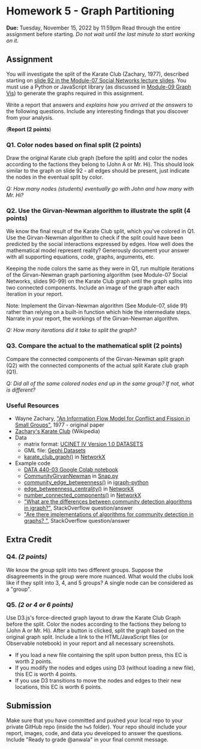 # Homework 5 - Graph Partitioning
**Due:** Tuesday, November 15, 2022 by 11:59pm
Read through the entire assignment before starting.  *Do not wait until the last minute to start working on it.* 

## Assignment

You will investigate the split of the Karate Club (Zachary, 1977), described starting on [slide 92 in the Module-07 Social Networks lecture slides](https://docs.google.com/presentation/d/1Bey47wfUnBEy4O6j-T2X7y_bT0YNM6CN/edit#slide=id.p92).  You must use a Python or JavaScript library (as discussed in [Module-09 Graph Vis](https://docs.google.com/presentation/d/1IUZzjgbVsKWcWKq24FfWM8rtZPQLFutS/edit#slide=id.p1)) to generate the graphs required in this assignment.

Write a report that answers and *explains how you arrived at the answers* to the following questions. Include any interesting findings that you discover from your analysis.

(**Report (2 points**)

### Q1. Color nodes based on final split (2 points)

Draw the original Karate club graph (before the split) and color the nodes according to the factions they belong to (John A or Mr. Hi).  This should look similar to the graph on slide 92 - all edges should be present, just indicate the nodes in the eventual split by color.

*Q: How many nodes (students) eventually go with John and how many with Mr. Hi?*
 
### Q2. Use the Girvan-Newman algorithm to illustrate the split (4 points)

We know the final result of the Karate Club split, which you've colored in Q1. Use the Girvan-Newman algorithm to check if the split could have been predicted by the social interactions expressed by edges. How well does the mathematical model represent reality?  Generously document your answer with all supporting equations, code, graphs, arguments, etc.

Keeping the node colors the same as they were in Q1, run multiple iterations of the Girvan-Newman graph partioning algorithm (see Module-07 Social Networks, slides 90-99) on the Karate Club graph until the graph splits into two connected components. Include an image of the graph after each iteration in your report.  

Note: Implement the Girvan-Newman algorithm (See Module-07, slide 91) rather than relying on a built-in function which hide the intermediate steps. Narrate in your report, the workings of the Girvan-Newman algorithm.

*Q: How many iterations did it take to split the graph?* 

### Q3. Compare the actual to the mathematical split (2 points)

Compare the connected components of the Girvan-Newman split graph (Q2) with the connected components of the actual split Karate club graph (Q1).

*Q: Did all of the same colored nodes end up in the same group?  If not, what is different?*


### Useful Resources

* Wayne Zachary, ["An Information Flow Model for Conflict and Fission in Small Groups"](http://aris.ss.uci.edu/~lin/76.pdf), 1977 - original paper 
* [Zachary's Karate Club](https://en.wikipedia.org/wiki/Zachary's_karate_club) (Wikipedia)
* Data 
   * matrix format: [UCINET IV Version 1.0 DATASETS](http://vlado.fmf.uni-lj.si/pub/networks/data/Ucinet/UciData.htm#zachary)
   * GML file: [Gephi Datasets](https://github.com/gephi/gephi/wiki/Datasets)
   * [karate_club_graph()](https://networkx.org/documentation/stable/auto_examples/graph/plot_karate_club.html) in [NetworkX](https://networkx.org/documentation/stable/index.html)
* Example code
  * [DATA 440-03 Google Colab notebook](https://github.com/anwala/teaching-web-science/blob/main/fall-2022/week-9/data_440_03_f22_mod_09_networkx_example.ipynb)
  * [CommunityGirvanNewman](https://snap.stanford.edu/snappy/doc/reference/CommunityGirvanNewman.html) in [Snap.py](https://snap.stanford.edu/snappy/doc/tutorial/index-tut.html) 
  * [community_edge_betweenness()](https://igraph.org/python/doc/api/igraph.Graph.html#community_edge_betweenness) in [igraph-python](https://igraph.org/python/) 
  * [edge_betweenness_centrality()](https://networkx.org/documentation/stable/reference/algorithms/generated/networkx.algorithms.centrality.edge_betweenness_centrality.html#networkx.algorithms.centrality.edge_betweenness_centrality) in [NetworkX](https://networkx.org/)
  * [number_connected_components()](https://networkx.org/documentation/stable/reference/algorithms/generated/networkx.algorithms.components.number_connected_components.html#networkx.algorithms.components.number_connected_components) in [NetworkX](https://networkx.org/)
  * ["What are the differences between community detection algorithms in igraph?"](http://stackoverflow.com/questions/9471906/what-are-the-differences-between-community-detection-algorithms-in-igraph/9478989#9478989), StackOverflow question/answer
  * ["Are there implementations of algorithms for community detection in graphs? "](http://stackoverflow.com/questions/5822265/are-there-implementations-of-algorithms-for-community-detection-in-graphs), StackOverflow question/answer


## Extra Credit

### Q4. *(2 points)*
We know the group split into two different groups.  Suppose the disagreements in the group were more nuanced.  What would the clubs look like if they split into 3, 4, and 5 groups?  A single node can be considered as a "group".

### Q5. *(2 or 4 or 6 points)*
Use D3.js's force-directed graph layout to draw the Karate Club Graph before the split. Color the nodes according to the factions they belong to (John A or Mr. Hi). After a button is clicked, split the graph based on the original graph split. Include a link to the HTML/JavaScript files (or Observable notebook) in your report and all necessary screenshots.
* If you load a new file containing the split upon button press, this EC is worth 2 points.
* If you modify the nodes and edges using D3 (without loading a new file), this EC is worth 4 points.
* If you use D3 transitions to move the nodes and edges to their new locations, this EC is worth 6 points.

## Submission

Make sure that you have committed and pushed your local repo to your private GitHub repo (inside the `hw5` folder).  Your repo should include your report, images, code, and data you developed to answer the questions. Include "Ready to grade @anwala" in your final commit message. 
